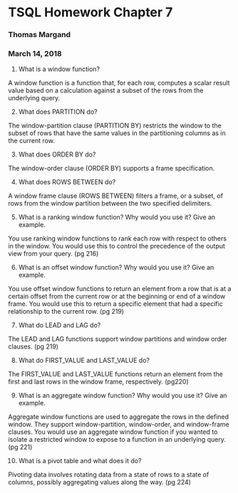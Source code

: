 # TSQL Homework Chapter 7
### Thomas Margand
### March 14, 2018


1. What is a window function?

A window function is a function that, for each row, computes a scalar result value based on a calculation against a subset of the rows from the underlying query.

2. What does PARTITION do?

The window-partition clause (PARTITION BY) restricts the window to the subset of rows that have the same values in the partitioning columns as in the current row.

3. What does ORDER BY do?

The window-order clause (ORDER BY) supports a frame specification.

4. What does ROWS BETWEEN do?

A window frame clause (ROWS BETWEEN) filters a frame, or a subset, of rows from the window partition between the two specified delimiters.

5. What is a ranking window function? Why would you use it? Give an example.

You use ranking window functions to rank each row with respect to others in the window.  You would use this to control the precedence of the output view from your query. (pg 216)

6. What is an offset window function? Why would you use it? Give an example.

You use offset window functions to return an element from a row that is at a certain offset from the current row or at the beginning or end of a window frame. You would use this to return a specific element that had a specific relationship to the current row. (pg 219)

7.  What do LEAD and LAG do?

The LEAD and LAG functions support window partitions and window order clauses. (pg 219)

8. What do FIRST_VALUE and LAST_VALUE do?

The FIRST_VALUE and LAST_VALUE functions return an element from the first and last rows in the window frame, respectively. (pg220)

9. What is an aggregate window function? Why would you use it? Give an example.

Aggregate window functions are used to aggregate the rows in the defined window. They support window-partition, window-order, and window-frame clauses. You would use an aggregate window function if you wanted to isolate a restricted window to expose to a function in an underlying query. (pg 221)

10. What is a pivot table and what does it do?

Pivoting data involves rotating data from a state of rows to a state of columns, possibly aggregating values along the way. (pg 224)
